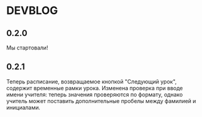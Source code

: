 # DEVBLOG
## 0.2.0
Мы стартовали!
## 0.2.1
Теперь расписание, возвращаемое кнопкой "Следующий урок", содержит временные рамки урока.
Изменена проверка при вводе имени учителя: теперь значения проверяются по формату, однако учитель может поставить дополнительные пробелы между фамилией и инициалами.
